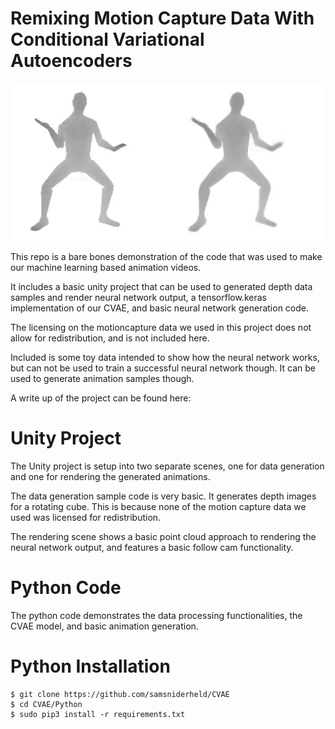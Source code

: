 
# Remixing Motion Capture Data With Conditional Variational Autoencoders

![A Reconstructed Animation](/imgs/reconstruction.gif)

This repo is a bare bones demonstration of the code that was used to make our machine learning based animation videos.

It includes a basic unity project that can be used to generated depth data samples and render neural network output, a tensorflow.keras implementation of our CVAE, and basic neural network generation code.

The licensing on the motioncapture data we used in this project does not allow for redistribution, and is not included here.

Included is some toy data intended to show how the neural network works, but can not be used to train a successful neural network though. It can be used to generate animation samples though.

A write up of the project can be found here: 

# Unity Project

The Unity project is setup into two separate scenes, one for data generation and one for rendering the generated animations.

The data generation sample code is very basic. It generates depth images for a rotating cube. This is because none of the motion capture data we used was licensed for redistribution.

The rendering scene shows a basic point cloud approach to rendering the neural network output, and features a basic follow cam functionality.

# Python Code

The python code demonstrates the data processing functionalities, the CVAE model, and basic animation generation. 

# Python Installation

    $ git clone https://github.com/samsniderheld/CVAE
    $ cd CVAE/Python
    $ sudo pip3 install -r requirements.txt




